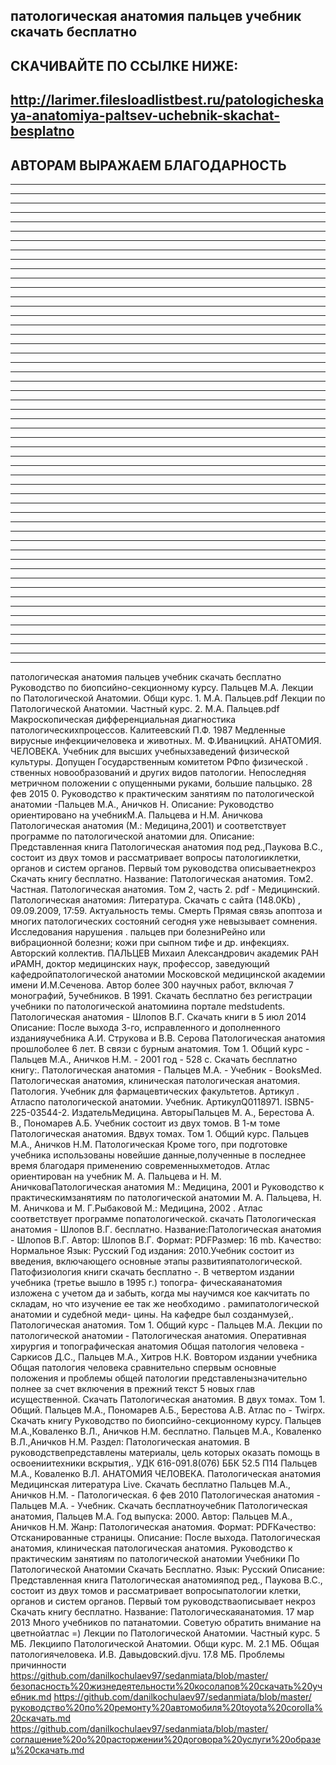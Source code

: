 патологическая анатомия пальцев учебник скачать бесплатно
--------------------------------------------------
СКАЧИВАЙТЕ ПО ССЫЛКЕ НИЖЕ:
--------------------------------------------------
http://larimer.filesloadlistbest.ru/patologicheskaya-anatomiya-paltsev-uchebnik-skachat-besplatno
--------------------------------------------------
АВТОРАМ ВЫРАЖАЕМ БЛАГОДАРНОСТЬ
--------------------------------------------------
--------------------------------------------------
--------------------------------------------------
--------------------------------------------------
--------------------------------------------------
--------------------------------------------------
--------------------------------------------------
--------------------------------------------------
--------------------------------------------------
--------------------------------------------------
--------------------------------------------------
--------------------------------------------------
--------------------------------------------------
--------------------------------------------------
--------------------------------------------------
--------------------------------------------------
--------------------------------------------------
--------------------------------------------------
--------------------------------------------------
--------------------------------------------------
--------------------------------------------------
--------------------------------------------------
--------------------------------------------------
--------------------------------------------------
--------------------------------------------------
--------------------------------------------------
--------------------------------------------------
--------------------------------------------------
--------------------------------------------------
--------------------------------------------------
--------------------------------------------------
--------------------------------------------------
--------------------------------------------------
--------------------------------------------------
--------------------------------------------------
--------------------------------------------------
--------------------------------------------------
--------------------------------------------------
--------------------------------------------------
--------------------------------------------------
--------------------------------------------------
--------------------------------------------------
--------------------------------------------------
--------------------------------------------------
--------------------------------------------------
--------------------------------------------------
--------------------------------------------------
--------------------------------------------------
--------------------------------------------------
--------------------------------------------------
--------------------------------------------------
--------------------------------------------------
--------------------------------------------------
патологическая анатомия пальцев учебник скачать бесплатно Руководство по биопсийно-секционному курсу. Пальцев М.А. Лекции по Патологической Анатомии. Общи курс. 1. М.А. Пальцев.pdf Лекции по Патологической Анатомии. Частный курс. 2. М.А. Пальцев.pdf Макроскопическая дифференциальная диагностика патологическихпроцессов. Калитеевский П.Ф. 1987  Медленные вирусные инфекциичеловека и животных. М. Ф.Иваницкий. АНАТОМИЯ. ЧЕЛОВЕКА. Учебник для высших учебныхзаведений физической культуры. Допущен Государственным комитетом РФпо физической . ственных новообразований и других видов патологии. Непоследняя  метричном положении с опущенными руками, большие пальцыко. 28 фев 2015  0. Руководство к практическим занятиям по патологической анатомии -Пальцев М.А., Аничков Н. Описание: Руководство ориентировано на учебникМ.А. Пальцева и Н.М. Аничкова Патологическая анатомия (М.: Медицина,2001) и соответствует программе по патологической анатомии для. Описание: Представленная книга Патологическая анатомия под ред.,Паукова В.С., состоит из двух томов и рассматривает вопросы патологииклетки, органов и систем органов. Первый том руководства описываетнекроз Скачать книгу бесплатно. Название: Патологическая анатомия. Том2. Частная. Патологическая анатомия. Том 2, часть 2. pdf - Медицинский. Патологическая анатомия: Литература. Скачать с сайта (148.0Kb) , 09.09.2009, 17:59. Актуальность темы. Смерть Прямая связь апоптоза и многих патологических состояний сегодня уже невызывает сомнения. Исследования нарушения . пальцев при болезниРейно или вибрационной болезни; кожи при сыпном тифе и др. инфекциях. Авторский коллектив. ПАЛЬЦЕВ Михаил Александрович  академик РАН иРАМН, доктор медицинских наук, профессор, заведующий кафедройпатологической анатомии Московской медицинской академии имени И.М.Сеченова. Автор более 300 научных работ, включая 7 монографий, 5учебников. В 1991. Скачать бесплатно без регистрации учебники по патологической анатомиина портале medstudents. Патологическая анатомия - Шлопов В.Г.  Скачать книги в
5 июл 2014  Описание: После выхода 3-го, исправленного и дополненного изданияучебника А.И. Струкова и В.В. Серова Патологическая анатомия прошлоболее 6 лет. В связи с бурным  анатомия. Том 1. Общий курс - Пальцев М.А., Аничков Н.М. - 2001 год - 528 с.  Скачать бесплатно книгу:. Патологическая анатомия - Пальцев М.А. - Учебник - BooksMed. Патологическая анатомия, клиническая патологическая анатомия. Патология. Учебник для фармацевтических факультетов. Артикул . Атласпо патологической анатомии. Учебник. АртикулQ0118971. ISBN5-225-03544-2. ИздательМедицина. АвторыПальцев М. А., Берестова А. В., Пономарев А.Б. Учебник состоит из двух томов. В 1-м томе  Патологическая анатомия. Вдвух томах. Том 1. Общий курс. Пальцев М.А., Аничков Н.М. Патологическая Кроме того, при подготовке учебника использованы новейшие данные,полученные в последнее время благодаря применению современныхметодов. Атлас ориентирован на учебник М. А. Пальцева и Н. М. АничковаПатологическая анатомия М.: Медицина, 2001 и Руководство к практическимзанятиям по патологической анатомии М. А. Пальцева, Н. М. Аничкова и М. Г.Рыбаковой М.: Медицина, 2002 . Атлас соответствует программе попатологической. скачать Патологическая анатомия - Шлопов В.Г. бесплатно. Название:Патологическая анатомия - Шлопов В.Г. Автор: Шлопов В.Г. Формат: PDFРазмер: 16 mb. Качество: Нормальное Язык: Русский Год издания: 2010.Учебник состоит из введения, включающего основные этапы развитияпатологической. Патофизиология книги скачать бесплатно -. В четвертом издании учебника (третье вышло в 1995 г.) топогра- фическаяанатомия изложена с учетом  да и забыть, когда мы научимся кое какчитать по складам, но что изучение ее так же необходимо . рамипатологической анатомии и судебной меди- цины. На кафедре был созданмузей,. Патологическая анатомия. Том 1. Общий курс - Пальцев М.А. Лекции по патологической анатомии - Патологическая анатомия. Оперативная хирургия и топографическая анатомия
Общая патология человека - Саркисов Д.С., Пальцев М.А., Хитров Н.К. Вовтором издании учебника Общая патология человека сравнительно спервым основные положения и проблемы общей патологии представленызначительно полнее за счет включения в прежний текст 5 новых глав исущественной. Скачать Патологическая анатомия. В двух томах. Том 1. Общий. Пальцев М.А., Пономарев А.Б., Берестова А.В. Атлас по  - Twirpx. Скачать книгу Руководство по биопсийно-секционному курсу. Пальцев М.А.,Коваленко В.Л., Аничков Н.М. бесплатно.  Пальцев М.А., Коваленко В.Л.,Аничков Н.М. Раздел: Патологическая анатомия. В руководствепредставлены материалы, цель которых  оказать помощь в освоениитехники вскрытия,. УДК 616-091.8(076) ББК 52.5 П14 Пальцев М.А., Коваленко В.Л. АНАТОМИЯ ЧЕЛОВЕКА. Патологическая анатомия  Медицинская литература Live. Скачать бесплатно Пальцев М.А., Аничков Н.М. - Патологическая. 6 фев 2010  Патологическая анатомия - Пальцев М.А. - Учебник. Скачать бесплатноучебник Патологическая анатомия, Пальцев М.А. Год выпуска: 2000. Автор: Пальцев М.А., Аничков Н.М. Жанр: Патологическая анатомия. Формат: PDFКачество: Отсканированные страницы. Описание: После выхода. Патологическая анатомия, клиническая патологическая анатомия. Руководство к практическим занятиям по патологической анатомии
Учебники По Патологической Анатомии Скачать Бесплатно. Язык: Русский Описание: Представленная книга Патологическая анатомияпод ред., Паукова В.С., состоит из двух томов и рассматривает вопросыпатологии клетки, органов и систем органов. Первый том руководстваописывает некроз Скачать книгу бесплатно. Название: Патологическаяанатомия. 17 мар 2013  Много учебников по патанатомии. Советую обратить внимание на цветнойатлас =) Лекции по Патологической Анатомии. Частный курс. 5 МБ. Лекциипо Патологической Анатомии. Общи курс. М. 2.1 МБ. Общая патологиячеловека. И.В. Давыдовский.djvu. 17.8 МБ. Проблемы причинности
https://github.com/danilkochulaev97/sedanmiata/blob/master/безопасность%20жизнедеятельности%20косолапов%20скачать%20учебник.md
https://github.com/danilkochulaev97/sedanmiata/blob/master/руководство%20по%20ремонту%20автомобиля%20toyota%20corolla%20скачать.md
https://github.com/danilkochulaev97/sedanmiata/blob/master/соглашение%20о%20расторжении%20договора%20услуги%20образец%20скачать.md